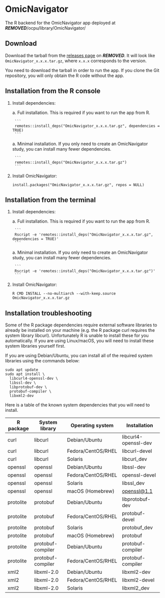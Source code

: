 # OmicNavigator

The R backend for the OmicNavigator app deployed at
***REMOVED***/ocpu/library/OmicNavigator/

## Download

Download the tarball from the [releases page][releases] on ***REMOVED***. It will look
like `OmicNavigator_x.x.x.tar.gz`, where `x.x.x` corresponds to the version.

[releases]: ***REMOVED***/releases

You need to download the tarball in order to run the app. If you clone the Git
repository, you will only obtain the R code without the app.

## Installation from the R console

1. Install dependencies:

    a. Full installation. This is required if you want to run the app from R.

        ```
        remotes::install_deps("OmicNavigator_x.x.x.tar.gz", dependencies = TRUE)
        ```

    a. Minimal installation. If you only need to create an OmicNavigator study,
       you can install many fewer dependencies.

        ```
        remotes::install_deps("OmicNavigator_x.x.x.tar.gz")
        ```

1. Install OmicNavigator:

    ```
    install.packages("OmicNavigator_x.x.x.tar.gz", repos = NULL)
    ```

## Installation from the terminal

1. Install dependencies:

    a. Full installation. This is required if you want to run the app from R.

        ```
        Rscript -e 'remotes::install_deps("OmicNavigator_x.x.x.tar.gz", dependencies = TRUE)'
        ```

    a. Minimal installation. If you only need to create an OmicNavigator study,
       you can install many fewer dependencies.

        ```
        Rscript -e 'remotes::install_deps("OmicNavigator_x.x.x.tar.gz")'
        ```

1. Install OmicNavigator:

    ```
    R CMD INSTALL --no-multiarch --with-keep.source OmicNavigator_x.x.x.tar.gz
    ```

## Installation troubleshooting

Some of the R package dependencies require external software libraries to
already be installed on your machine (e.g. the R package curl requires the
system library libcurl). Unfortunately R is unable to install these for you
automatically. If you are using Linux/macOS, you will need to install these
system libraries yourself first.

If you are using Debian/Ubuntu, you can install all of the required system
libraries using the commands below:

```
sudo apt update
sudo apt install \
  libcurl4-openssl-dev \
  libssl-dev \
  libprotobuf-dev \
  protobuf-compiler \
  libxml2-dev
```

Here is a table of the known system dependencies that you will need to install.

R package | System library | Operating system | Installation
--------- | -------------- | ---------------- | ------------
curl | libcurl | Debian/Ubuntu | libcurl4-openssl-dev
curl | libcurl | Fedora/CentOS/RHEL | libcurl-devel
curl | libcurl | Solaris | libcurl_dev
openssl | openssl | Debian/Ubuntu | libssl-dev
openssl | openssl | Fedora/CentOS/RHEL | openssl-devel
openssl | openssl | Solaris | libssl_dev
openssl | openssl | macOS (Homebrew) | openssl@1.1
protolite | protobuf | Debian/Ubuntu | libprotobuf-dev
protolite | protobuf | Fedora/CentOS/RHEL | protobuf-devel
protolite | protobuf | Solaris | protobuf_dev
protolite | protobuf | macOS (Homebrew) | protobuf
protolite | protobuf-compiler | Debian/Ubuntu | protobuf-compiler
protolite | protobuf-compiler | Fedora/CentOS/RHEL | protobuf-compiler
xml2 | libxml-2.0 | Debian/Ubuntu | libxml2-dev
xml2 | libxml-2.0 | Fedora/CentOS/RHEL | libxml2-devel
xml2 | libxml-2.0 | Solaris | libxml2_dev
